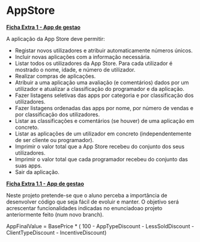 # AppStore

**[Ficha Extra 1 - App de gestao](https://github.com/ricardogouvjava/Projectos-Java/blob/main/fichas/fichaExtra1/Ficha%20Extra%201.pdf)**

A aplicação da App Store deve permitir:
- Registar novos utilizadores e atribuir automaticamente números únicos.
- Incluir novas aplicações com a informação necessária.
- Listar todos os utilizadores da App Store. Para cada utilizador é mostrado o nome, idade, e número de utilizador.
- Realizar compras de aplicações.
- Atribuir a uma aplicação uma avaliação (e comentários) dados por um utilizador e atualizar a classificação do programador e da aplicação.
- Fazer listagens seletivas das apps por categoria e por classificação dos utilizadores.
- Fazer listagens ordenadas das apps por nome, por número de vendas e por classificação dos utilizadores.
- Listar as classificações e comentários (se houver) de uma aplicação em concreto.
- Listar as aplicações de um utilizador em concreto (independentemente de ser cliente ou programador).
- Imprimir o valor total que a App Store recebeu do conjunto dos seus utilizadores.
- Imprimir o valor total que cada programador recebeu do conjunto das suas apps.
- Sair da aplicação.

**[Ficha Extra 1.1 - App de gestao](https://github.com/ricardogouvjava/Projectos-Java/blob/main/fichas/fichaExtra1/Ficha%20Extra%201.1.pdf)**

Neste projeto pretende-se que o aluno perceba a importância de desenvolver código que seja fácil de evoluir e manter. O objetivo será acrescentar funcionalidades indicadas no enunciadoao projeto anteriormente feito (num novo branch).

AppFinalValue = BasePrice * ( 100 - AppTypeDiscount - LessSoldDiscount - ClientTypeDiscount - IncentiveDiscount)

